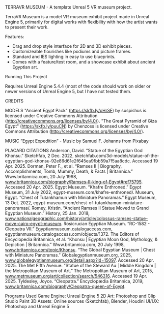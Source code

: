 TERRAVR MUSEUM - A template Unreal 5 VR museum project.

TerraVR Museum is a model VR museum exhibit project made in Unreal Engine 5, primarily for digital works with flexibility with how the artist wants to present their work. 

Features:
- Drag and drop style interface for 2D and 3D exhibit pieces.
- Customizeable flourishes like podiums and picture frames.
- Standard and IES lighting in easy to use blueprints.
- Comes with a feature/test room, and a showcase exhibit about ancient Egyptian art.

Running This Project

Requires Unreal Engine 5.4.4 (most of the code should work on older or newer versions of Unreal Engine 5, but I have not tested them.

CREDITS

MODELS
"Ancient Egypt Pack" (https://skfb.ly/oHrSF) by suspishus is licensed under Creative Commons Attribution (http://creativecommons.org/licenses/by/4.0/).
"The Great Pyramid of Giza Egypt" (https://skfb.ly/puuCN) by Chenzoss is licensed under Creative Commons Attribution (http://creativecommons.org/licenses/by/4.0/). 

MUSIC
“Egypt Expedition” - Music by Samuel F. Johanns from Pixabay

PLACARD CITATIONS
Anderson, David. “Statue of the Egyptian God Khonsu.” Sketchfab, 2 Dec. 2022, sketchfab.com/3d-models/statue-of-the-egyptian-god-khonsu-92e86d61e2f645ea9fbb59a7f5aa8cdc. Accessed 19 Apr. 2025.
Dorman, Peter F., et al. “Ramses II | Biography, Accomplishments, Tomb, Mummy, Death, & Facts | Britannica.” Www.britannica.com, 20 July 1998, www.britannica.com/biography/Ramses-II-king-of-Egypt#ref75795. Accessed 20 Apr. 2025.
Egypt Museum. “Khafre Enthroned.” Egypt Museum, 31 July 2022, egypt-museum.com/khafre-enthroned/.
Museum, Egypt. “Chest of Tutankhamun with Miniature Panoramas.” Egypt Museum, 13 Oct. 2022, egypt-museum.com/chest-of-tutankhamun-miniature-panoramas/.
Romey, Kristin. “Ancient Ramses II Statue Moved to Grand Egyptian Museum.” History, 25 Jan. 2018, www.nationalgeographic.com/history/article/colossus-ramses-statue-move-cairo-egypt-museum.
Rosicrucian Egyptian Museum. “RC-1582 - Cleopatra VII.” Egyptianmuseum.catalogaccess.com, egyptianmuseum.catalogaccess.com/objects/1372.
The Editors of Encyclopedia Britannica, et al. “Khonsu | Egyptian Moon God, Mythology, & Depiction | Britannica.” Www.britannica.com, 20 July 1998, www.britannica.com/topic/Khonsu.
“The Global Egyptian Museum | Chest with Miniature Panoramas.” Globalegyptianmuseum.org, 2025, www.globalegyptianmuseum.org/detail.aspx?id=15097. Accessed 20 Apr. 2025.
The Met Fifth Avenue. “Statue of the Steward Au | Middle Kingdom | the Metropolitan Museum of Art.” The Metropolitan Museum of Art, 2015, www.metmuseum.org/art/collection/search/546316. Accessed 19 Apr. 2025.
Tyldesley, Joyce. “Cleopatra.” Encyclopædia Britannica, 2019, www.britannica.com/biography/Cleopatra-queen-of-Egypt.

Programs Used
Game Engine: Unreal Engine 5
2D Art: Photoshop and Clip Studio Paint
3D Assets: Online sources (Sketchfab), Blender, Houdini
UI/UX: Photoshop and Unreal Engine 5

